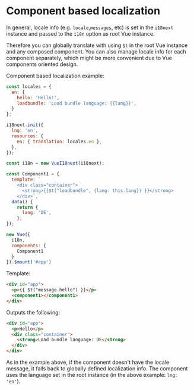 # Component based localization

In general, locale info (e.g. `locale`,`messages`, etc) is set in the `i18next` instance and passed to the `i18n` option as root Vue instance.

Therefore you can globally translate with using `$t` in the root Vue instance and any composed component. You can also manage locale info for each component separately, which might be more convenient due to Vue components oriented design.

Component based localization example:

```js
const locales = {
  en: {
    hello: 'Hello!',
    loadbundle: 'Load bundle language: {{lang}}',
  }
};

i18next.init({
  lng: 'en',
  resources: {
    en: { translation: locales.en },
  },
});

const i18n = new VueI18next(i18next);

const Component1 = {
  template: `
    <div class="container">
      <strong>{{$t("loadbundle", {lang: this.lang}) }}</strong>
    </div>`,
  data() {
    return {
      lang: 'DE',
    };
});

new Vue({
  i18n,
  components: {
    Component1
  }
}).$mount('#app')
```

Template:

    
```html
<div id="app">
  <p>{{ $t("message.hello") }}</p>
  <component1></component1>
</div>
```

Outputs the following:

```html
<div id="app">
  <p>Hello</p>
  <div class="container">
    <strong>Load bundle language: DE</strong>
  </div>
</div>
```

As in the example above, if the component doesn't have the locale message, it falls back to globally defined localization info. The component uses the language set in the root instance (in the above example: `lng: 'en'`).
